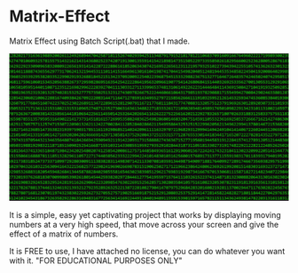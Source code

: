 # Matrix-Effect
Matrix Effect using Batch Script(.bat) that I made.

![Image Alt](https://github.com/adimonn/Matrix-Effect/blob/4e75f4a88d4ce6a249e8cc0e9f0b9074ba1339b3/SCREENSHOT.png)

It is a simple, easy yet captivating project that works by displaying moving numbers at a very high speed, that move across your screen and give the effect of a matrix of numbers. 

It is FREE to use, I have attached no license, you can do whatever you want with it.
"FOR EDUCATIONAL PURPOSES ONLY"
